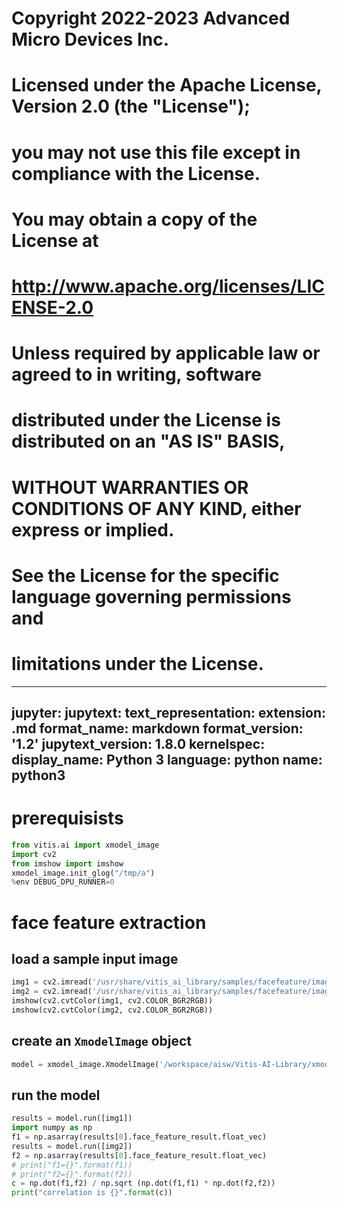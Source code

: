 #
# Copyright 2022-2023 Advanced Micro Devices Inc.
#
# Licensed under the Apache License, Version 2.0 (the "License");
# you may not use this file except in compliance with the License.
# You may obtain a copy of the License at
#
#     http://www.apache.org/licenses/LICENSE-2.0
#
# Unless required by applicable law or agreed to in writing, software
# distributed under the License is distributed on an "AS IS" BASIS,
# WITHOUT WARRANTIES OR CONDITIONS OF ANY KIND, either express or implied.
# See the License for the specific language governing permissions and
# limitations under the License.
---
jupyter:
  jupytext:
    text_representation:
      extension: .md
      format_name: markdown
      format_version: '1.2'
      jupytext_version: 1.8.0
  kernelspec:
    display_name: Python 3
    language: python
    name: python3
---

# prerequisists

```python
from vitis.ai import xmodel_image
import cv2
from imshow import imshow
xmodel_image.init_glog("/tmp/a")
%env DEBUG_DPU_RUNNER=0
```

# face feature extraction


## load a sample input image

```python
img1 = cv2.imread('/usr/share/vitis_ai_library/samples/facefeature/images/0835_A.jpg')
img2 = cv2.imread('/usr/share/vitis_ai_library/samples/facefeature/images/0835_C.jpg')
imshow(cv2.cvtColor(img1, cv2.COLOR_BGR2RGB))
imshow(cv2.cvtColor(img2, cv2.COLOR_BGR2RGB))
```

## create an `XmodelImage` object

```python
model = xmodel_image.XmodelImage('/workspace/aisw/Vitis-AI-Library/xmodel_image/models/facerec_resnet20/facerec_resnet20.xmodel')
```

## run the model

```python
results = model.run([img1])
import numpy as np
f1 = np.asarray(results[0].face_feature_result.float_vec)
results = model.run([img2])
f2 = np.asarray(results[0].face_feature_result.float_vec)
# print("f1={}".format(f1))
# print("f2={}".format(f2))
c = np.dot(f1,f2) / np.sqrt (np.dot(f1,f1) * np.dot(f2,f2))
print("correlation is {}".format(c))
```
